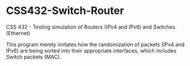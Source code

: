 # CSS432-Switch-Router
CSS 432 - Testing simulation of Routers (IPv4 and IPv6) and Switches (Ethernet)

This program merely imitates how the randomization of packets (IPv4 and IPv6) are being sorted into their appropriate interfaces, which includes Switch packets (MAC).
